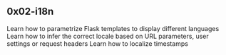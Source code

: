 ## 0x02-i18n

Learn how to parametrize Flask templates to display different languages
Learn how to infer the correct locale based on URL parameters, user settings or request headers
Learn how to localize timestamps

